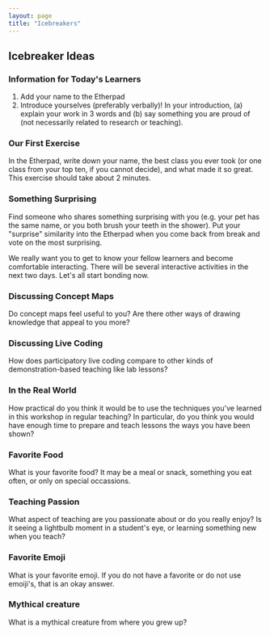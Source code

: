 ```yaml
---
layout: page
title: "Icebreakers"
---
```


## Icebreaker Ideas

### Information for Today's Learners

1. Add your name to the Etherpad
1. Introduce yourselves (preferably verbally)! In your introduction, (a) explain your work in 3 words and (b) say something you are proud of (not necessarily related to research or teaching).

### Our First Exercise

In the Etherpad, write down your name, the best class you ever
took (or one class from your top ten, if you cannot decide), and
what made it so great.
This exercise should take about 2 minutes.

### Something Surprising

Find someone who shares something surprising with you (e.g. your pet has the same name,
or you both brush your teeth in the shower). Put your "surprise" similarity into the Etherpad when
you come back from break and vote on the most surprising.

We really want you to get to know your fellow learners and become comfortable interacting. There
will be several interactive activities in the next two days. Let's all start bonding now.

### Discussing Concept Maps

Do concept maps feel useful to you?
Are there other ways of drawing knowledge that appeal to you more?

### Discussing Live Coding

How does participatory live coding compare to other kinds of demonstration-based teaching
like lab lessons?

### In the Real World

How practical do you think it would be to use the techniques you've learned in this workshop
in regular teaching?
In particular,
do you think you would have enough time to prepare and teach lessons
the ways you have been shown?

### Favorite Food

What is your favorite food?
It may be a meal or snack, something you eat often, or only on special occassions.

### Teaching Passion

What aspect of teaching are you passionate about or do you really enjoy?
Is it seeing a lightbulb moment in a student's eye, or learning something new when you teach?

### Favorite Emoji

What is your favorite emoji. If you do not have a favorite or do not use emoiji's, that is an okay answer.

### Mythical creature

What is a mythical creature from where you grew up?

